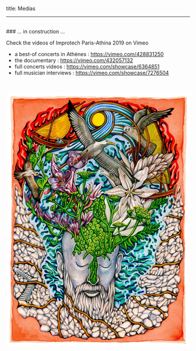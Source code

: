 title: Medias

---
<br>
### ... in  construction ...

Check the videos of Improtech Paris-Athina 2019 on Vimeo

* a best-of concerts in Athènes : https://vimeo.com/428831250
* the documentary : https://vimeo.com/432057132
* full concerts  videos : https://vimeo.com/showcase/6364851
* full musician interviews : https://vimeo.com/showcase/7276504


<br>

<p align="center">
  <img src="../images/IKPoster1b.jpg" width="1000">
</p>
